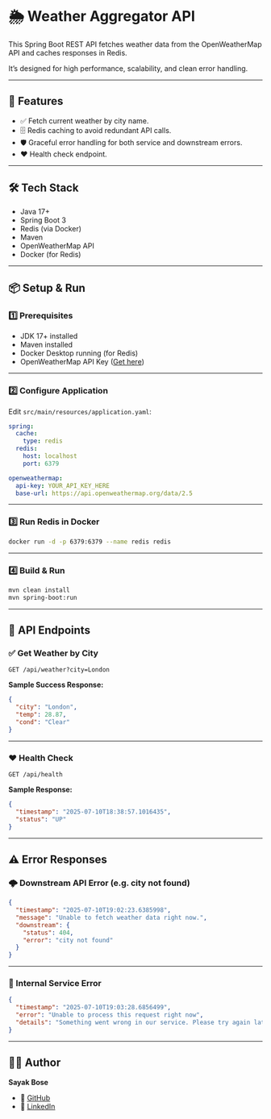 
# 🌦️ Weather Aggregator API

This Spring Boot REST API fetches weather data from the OpenWeatherMap API and caches responses in Redis.  

It’s designed for high performance, scalability, and clean error handling.

---

## 🚀 Features
- ✅ Fetch current weather by city name.  
- 🗄️ Redis caching to avoid redundant API calls.  
- 🛡️ Graceful error handling for both service and downstream errors.  
- ❤️ Health check endpoint.  

---

## 🛠️ Tech Stack
- Java 17+
- Spring Boot 3
- Redis (via Docker)
- Maven
- OpenWeatherMap API
- Docker (for Redis)

---

## 📦 Setup & Run

### 1️⃣ Prerequisites
- JDK 17+ installed
- Maven installed
- Docker Desktop running (for Redis)
- OpenWeatherMap API Key ([Get here](https://openweathermap.org/api))

---

### 2️⃣ Configure Application
Edit `src/main/resources/application.yaml`:  

```yaml
spring:
  cache:
    type: redis
  redis:
    host: localhost
    port: 6379

openweathermap:
  api-key: YOUR_API_KEY_HERE
  base-url: https://api.openweathermap.org/data/2.5
```

---

### 3️⃣ Run Redis in Docker
```bash
docker run -d -p 6379:6379 --name redis redis
```

---

### 4️⃣ Build & Run
```bash
mvn clean install
mvn spring-boot:run
```

---

## 📝 API Endpoints

### ✅ Get Weather by City
```
GET /api/weather?city=London
```

**Sample Success Response:**
```json
{
  "city": "London",
  "temp": 28.87,
  "cond": "Clear"
}
```

---

### ❤️ Health Check
```
GET /api/health
```

**Sample Response:**
```json
{
  "timestamp": "2025-07-10T18:38:57.1016435",
  "status": "UP"
}
```

---

## ⚠️ Error Responses

### 🌩️ Downstream API Error (e.g. city not found)
```json
{
  "timestamp": "2025-07-10T19:02:23.6385998",
  "message": "Unable to fetch weather data right now.",
  "downstream": {
    "status": 404,
    "error": "city not found"
  }
}
```

---

### 🚨 Internal Service Error
```json
{
  "timestamp": "2025-07-10T19:03:28.6856499",
  "error": "Unable to process this request right now",
  "details": "Something went wrong in our service. Please try again later."
}
```

---

## 🧑‍💻 Author
**Sayak Bose**  

- 📂 [GitHub](https://github.com/sayakbose20)  
- 💼 [LinkedIn](https://www.linkedin.com/in/sayakbose20)  
